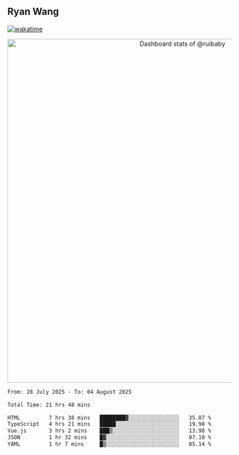 ## Ryan Wang

[![wakatime](https://wakatime.com/badge/user/6f4ce45f-b03c-4eb3-b701-4b95e0885d94.svg)](https://wakatime.com/@6f4ce45f-b03c-4eb3-b701-4b95e0885d94)

<!-- Copy-paste in your Readme.md file -->

<a href="https://next.ossinsight.io/widgets/official/compose-user-dashboard-stats?user_id=21301288" target="_blank" style="display: block" align="center">
  <picture>
    <source media="(prefers-color-scheme: dark)" srcset="https://next.ossinsight.io/widgets/official/compose-user-dashboard-stats/thumbnail.png?user_id=21301288&image_size=auto&color_scheme=dark" width="771" height="auto">
    <img alt="Dashboard stats of @ruibaby" src="https://next.ossinsight.io/widgets/official/compose-user-dashboard-stats/thumbnail.png?user_id=21301288&image_size=auto&color_scheme=light" width="771" height="auto">
  </picture>
</a>

<!-- Made with [OSS Insight](https://ossinsight.io/) -->


<!--START_SECTION:waka-->

```txt
From: 28 July 2025 - To: 04 August 2025

Total Time: 21 hrs 48 mins

HTML         7 hrs 38 mins   ████████▓░░░░░░░░░░░░░░░░   35.07 %
TypeScript   4 hrs 21 mins   █████░░░░░░░░░░░░░░░░░░░░   19.98 %
Vue.js       3 hrs 2 mins    ███▒░░░░░░░░░░░░░░░░░░░░░   13.98 %
JSON         1 hr 32 mins    █▓░░░░░░░░░░░░░░░░░░░░░░░   07.10 %
YAML         1 hr 7 mins     █▒░░░░░░░░░░░░░░░░░░░░░░░   05.14 %
```

<!--END_SECTION:waka-->
